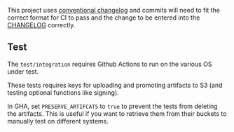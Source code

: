 This project uses [conventional changelog](https://conventionalcommits.org) and commits will need to fit the correct format for CI to pass and the change to be entered into the [CHANGELOG](./CHANGELOG.md) correctly.

## Test

The `test/integration` requires Github Actions to run on the various OS under test.

These tests requires keys for uploading and promoting artifacts to S3 (and testing optional functions like signing).

In GHA, set `PRESERVE_ARTIFCATS` to `true` to prevent the tests from deleting the artifacts. This is useful if you want to retrieve them from their buckets to manually test on different systems.
